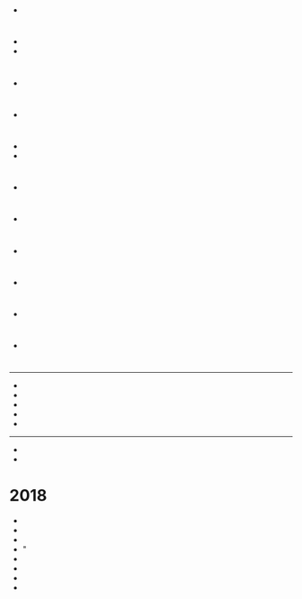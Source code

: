 # 

- 

# 

- 
- 

# 

- 

# 

- 

# 

- 
- 

# 

- 

# 

- 

# 

- 

# 

- 

# 

- 

# 

- 

# 

** **

- 
- 
- 
- 
- 

****
- 
- 


# 2018

- 	
-   
-   
-   "
-   
-   
-   
-   
